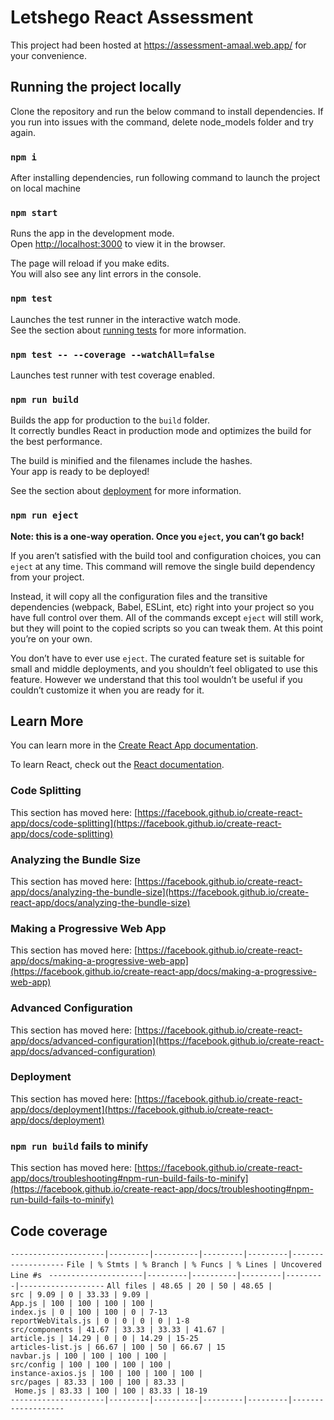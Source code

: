 # Letshego React Assessment

This project had been hosted at https://assessment-amaal.web.app/ for your convenience.

## Running the project locally

Clone the repository and run the below command to install dependencies. If you run into issues with the command, delete node_models folder and try again.

### `npm i`

After installing dependencies, run following command to launch the project on local machine

### `npm start`

Runs the app in the development mode.\
Open [http://localhost:3000](http://localhost:3000) to view it in the browser.

The page will reload if you make edits.\
You will also see any lint errors in the console.

### `npm test`

Launches the test runner in the interactive watch mode.\
See the section about [running tests](https://facebook.github.io/create-react-app/docs/running-tests) for more information.

### `npm test -- --coverage --watchAll=false`

Launches test runner with test coverage enabled.

### `npm run build`

Builds the app for production to the `build` folder.\
It correctly bundles React in production mode and optimizes the build for the best performance.

The build is minified and the filenames include the hashes.\
Your app is ready to be deployed!

See the section about [deployment](https://facebook.github.io/create-react-app/docs/deployment) for more information.

### `npm run eject`

**Note: this is a one-way operation. Once you `eject`, you can’t go back!**

If you aren’t satisfied with the build tool and configuration choices, you can `eject` at any time. This command will remove the single build dependency from your project.

Instead, it will copy all the configuration files and the transitive dependencies (webpack, Babel, ESLint, etc) right into your project so you have full control over them. All of the commands except `eject` will still work, but they will point to the copied scripts so you can tweak them. At this point you’re on your own.

You don’t have to ever use `eject`. The curated feature set is suitable for small and middle deployments, and you shouldn’t feel obligated to use this feature. However we understand that this tool wouldn’t be useful if you couldn’t customize it when you are ready for it.

## Learn More

You can learn more in the [Create React App documentation](https://facebook.github.io/create-react-app/docs/getting-started).

To learn React, check out the [React documentation](https://reactjs.org/).

### Code Splitting

This section has moved here: [https://facebook.github.io/create-react-app/docs/code-splitting](https://facebook.github.io/create-react-app/docs/code-splitting)

### Analyzing the Bundle Size

This section has moved here: [https://facebook.github.io/create-react-app/docs/analyzing-the-bundle-size](https://facebook.github.io/create-react-app/docs/analyzing-the-bundle-size)

### Making a Progressive Web App

This section has moved here: [https://facebook.github.io/create-react-app/docs/making-a-progressive-web-app](https://facebook.github.io/create-react-app/docs/making-a-progressive-web-app)

### Advanced Configuration

This section has moved here: [https://facebook.github.io/create-react-app/docs/advanced-configuration](https://facebook.github.io/create-react-app/docs/advanced-configuration)

### Deployment

This section has moved here: [https://facebook.github.io/create-react-app/docs/deployment](https://facebook.github.io/create-react-app/docs/deployment)

### `npm run build` fails to minify

This section has moved here: [https://facebook.github.io/create-react-app/docs/troubleshooting#npm-run-build-fails-to-minify](https://facebook.github.io/create-react-app/docs/troubleshooting#npm-run-build-fails-to-minify)

## Code coverage

`---------------------|---------|----------|---------|---------|-------------------`
`File | % Stmts | % Branch | % Funcs | % Lines | Uncovered Line #s `
`---------------------|---------|----------|---------|---------|-------------------`
`All files | 48.65 | 20 | 50 | 48.65 | `  
`src | 9.09 | 0 | 33.33 | 9.09 | `  
`App.js | 100 | 100 | 100 | 100 |`  
`index.js | 0 | 100 | 100 | 0 | 7-13`  
`reportWebVitals.js | 0 | 0 | 0 | 0 | 1-8`  
`src/components | 41.67 | 33.33 | 33.33 | 41.67 | `  
`article.js | 14.29 | 0 | 0 | 14.29 | 15-25`  
`articles-list.js | 66.67 | 100 | 50 | 66.67 | 15`  
`navbar.js | 100 | 100 | 100 | 100 |`  
`src/config | 100 | 100 | 100 | 100 | `  
`instance-axios.js | 100 | 100 | 100 | 100 |`  
`src/pages | 83.33 | 100 | 100 | 83.33 | `  
` Home.js | 83.33 | 100 | 100 | 83.33 | 18-19`  
`---------------------|---------|----------|---------|---------|-------------------`
